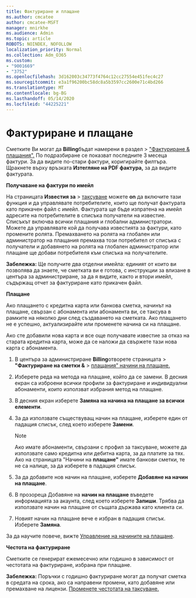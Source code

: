 ```yaml
---
title: Фактуриране и плащане
ms.author: cmcatee
author: cmcatee-MSFT
manager: mnirkhe
ms.audience: Admin
ms.topic: article
ROBOTS: NOINDEX, NOFOLLOW
localization_priority: Normal
ms.collection: Adm_O365
ms.custom:
- "9001669"
- "3752"
ms.openlocfilehash: 3d162003c34773f4764c12cc27554e451fec4c27
ms.sourcegitcommit: e3a1f96200bc58dc8a5b3597cc2600e71c4bd266
ms.translationtype: MT
ms.contentlocale: bg-BG
ms.lasthandoff: 05/14/2020
ms.locfileid: "44225221"
---
```

# <a name="billing-and-payment"></a>Фактуриране и плащане

Сметките Ви могат да **Billing**бъдат намерени в раздел  >  ["Фактуриране & плащания".](https://go.microsoft.com/fwlink/p/?linkid=848039)  По подразбиране се показват последните 3 месеца фактури.  За да видите по-стари фактури, коригирайте филтъра.  Щракнете върху връзката **Изтегляне на PDF фактура,** за да видите фактурата.

**Получаване на фактури по имейл**

На страницата **Известия за**  >  [таксуване](https://go.microsoft.com/fwlink/p/?linkid=853212) можете **on** да включите тази функция и да управлявате потребителите, които ще получат фактурата като прикачен файл с имейл. Фактурата ще бъде изпратена на имейл адресите на потребителите в списъка получатели на известие. Списъкът включва всички плащания и глобални администратори.  Можете да управлявате кой да получава известията за фактури, като промените ролята.  Премахването на ролята на глобален или администратор на плащания премахва този потребител от списъка с получатели и добавянето на ролята на глобален администратор или плащане ще добави потребителя към списъка на получателите.

**Забележка:** Ще получите два отделни имейла: единият от които ви позволява да знаете, че сметката ви е готова, с инструкции за влизане в центъра за администриране, за да я видите, както и втори имейл, съдържащ отчет за фактуриране като прикачен файл.

**Плащане**

Ако плащането с кредитна карта или банкова сметка, начинът на плащане, свързан с абонамента или абонамента ви, се таксува в рамките на няколко дни след създаването на сметката. Ако плащането не е успешно, актуализирайте или променете начина си на плащане.

Ако сте добавили нова карта и все още получавате известие за отказ на старата кредитна карта, може да се наложи да свържете тази нова карта с абонамента.

1. В центъра за администриране **Billing**отворете страницата  >  **"Фактуриране на сметки &**  >  [плащания" начини на плащане.](https://go.microsoft.com/fwlink/p/?linkid=2018806)

2. Изберете реда на метода на плащане, който да се замени. В десния екран са изброени всички профили за фактуриране и индивидуални абонаменти, които използват избрания метод на плащане.

3. В десния екран изберете **Замяна на начина на плащане за всички елементи**.

4. За да използвате съществуващ начин на плащане, изберете един от падащия списък, след което изберете **Замени**.

    > [!NOTE]
    > Ако имате абонаменти, свързани с профил за таксуване, можете да използвате само кредитна или дебитна карта, за да платите за тях. Ако на страницата "Начини на **плащане"** имате банкови сметки, те не са налице, за да изберете в падащия списък.

5. За да добавите нов начин на плащане, изберете **Добавяне на начин на плащане**.

6. В прозореца Добавяне на **начин на плащане** въведете информацията за акаунта, след което изберете **Запиши**. Трябва да използвате начин на плащане от същата държава като клиента си.

7. Новият начин на плащане вече е избран в падащия списък. Изберете **Замяна**.

За да научите повече, вижте [Управление на начините на плащане](https://docs.microsoft.com/microsoft-365/commerce/billing-and-payments/manage-payment-methods).

**Честота на фактуриране**

Сметките се генерират ежемесечно или годишно в зависимост от честотата на фактуриране, избрана при плащане.  

**Забележка:** Поръчки с годишно фактуриране могат да получат сметка в средата на срока, ако са направени промени, като добавяне или премахване на лицензи. [Променете честотата на таксуване.](https://docs.microsoft.com/microsoft-365/commerce/billing-and-payments/change-payment-frequency)
